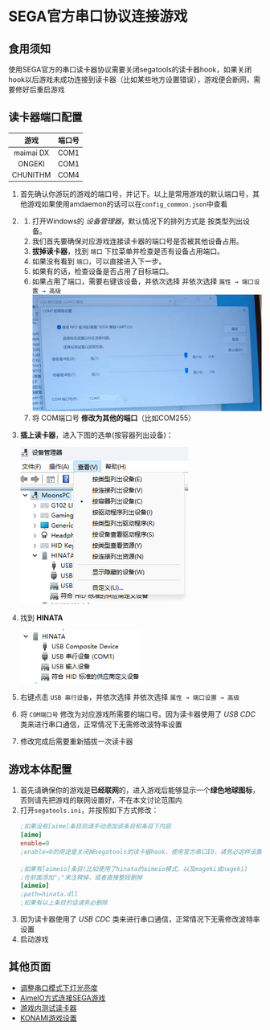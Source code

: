 # SEGA官方串口协议连接游戏

## 食用须知
使用SEGA官方的串口读卡器协议需要关闭segatools的读卡器hook，如果关闭hook以后游戏未成功连接到读卡器（比如某些地方设置错误），游戏便会断网，需要修好后重启游戏

## 读卡器端口配置

| 游戏 | 端口号 |
| :---: | :---: |
|maimai DX | COM1 |
|ONGEKI | COM1 |
|CHUNITHM | COM4 |
1. 首先确认你游玩的游戏的端口号，并记下。以上是常用游戏的默认端口号，其他游戏如果使用amdaemon的话可以在`config_common.json`中查看
2. 
   1. 打开Windows的 *设备管理器*，默认情况下的排列方式是 按类型列出设备。
   2. 我们首先要确保对应游戏连接读卡器的端口号是否被其他设备占用。
   3. **拔掉读卡器**，找到 `端口` 下拉菜单并检查是否有设备占用端口。
   4. 如果没有看到 `端口`，可以直接进入下一步。
   5. 如果有的话，检查设备是否占用了目标端口。
   6. 如果占用了端口，需要右键该设备，并依次选择 并依次选择 `属性 → 端口设置 → 高级`![devmgr2](assets/devmgr2.png)
   7. 将 COM端口号 **修改为其他的端口**（比如COM255）
3. **插上读卡器**，进入下图的选单(按容器列出设备)：
   
   ![devmgr0](<../assets/devmgr0.png>)

4. 找到 **HINATA** 
   
   ![devmgr1](<../assets/devmgr1.png>)

5. 右键点击 `USB 串行设备`，并依次选择 并依次选择 `属性 → 端口设置 → 高级`
6. 将 `COM端口号` 修改为对应游戏所需要的端口号。因为读卡器使用了 *USB CDC* 类来进行串口通信，正常情况下无需修改波特率设置
7. 修改完成后需要重新插拔一次读卡器


## 游戏本体配置
1. 首先请确保你的游戏是**已经联网**的，进入游戏后能够显示一个**绿色地球图标**，否则请先把游戏的联网设置好，不在本文讨论范围内
2. 打开`segatools.ini`，并按照如下方式修改：
   ```ini
   ;如果没有[aime]条目则请手动添加该条目和条目下内容
   [aime]
   enable=0
   ;enable=0的用途是关闭掉segatools的读卡器hook，使用官方串口IO，请务必这样设置**

   ;如果有[aimeio]条目(比如使用了hinata的aimeio模式，以及mageki或nageki)
   ;在前面添加";"来注释掉，或者直接整段删掉
   [aimeio]
   ;path=hinata.dll
   ;如果有以上条目的话请务必删除
   ```
3. 因为读卡器使用了 *USB CDC* 类来进行串口通信，正常情况下无需修改波特率设置
4. 启动游戏

## 其他页面
* [调整串口模式下灯光亮度](../HCP/README.md)
* [AimeIO方式连接SEGA游戏](aimeio.md)
* [游戏内测试读卡器](in_game_test.md)
* [KONAMI游戏设置](../KONAMI/README.md)